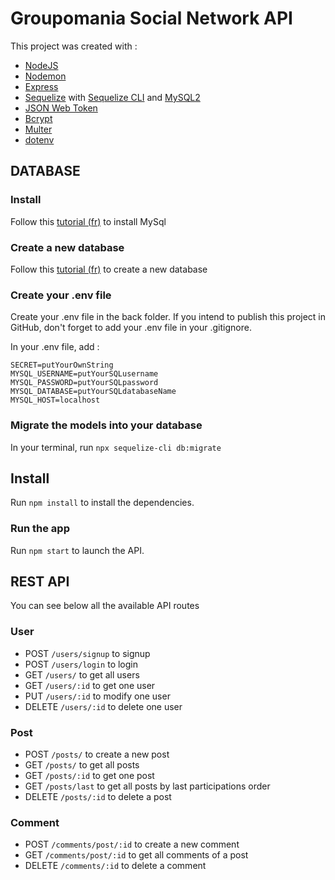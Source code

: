 # Groupomania Social Network API

This project was created with :
- [NodeJS](https://nodejs.org/en/) 
- [Nodemon](https://nodemon.io/)
- [Express](https://github.com/expressjs/express)
- [Sequelize](https://sequelize.org/) with [Sequelize CLI](https://www.npmjs.com/package/sequelize-cli) and [MySQL2](https://www.npmjs.com/package/mysql2)
- [JSON Web Token](https://github.com/joaquimserafim/json-web-token)
- [Bcrypt](https://github.com/kelektiv/node.bcrypt.js)
- [Multer](https://github.com/expressjs/multer)
- [dotenv](https://www.npmjs.com/package/dotenv)

## DATABASE

### Install

Follow this [tutorial (fr)](https://openclassrooms.com/fr/courses/6971126-implementez-vos-bases-de-donnees-relationnelles-avec-sql/7152681-installez-le-sgbd-mysql) to install MySql

### Create a new database

Follow this [tutorial (fr)](https://openclassrooms.com/fr/courses/6971126-implementez-vos-bases-de-donnees-relationnelles-avec-sql/7142232-creez-votre-base-de-donnees-bdd) to create a new database

### Create your .env file

Create your .env file in the back folder. If you intend to publish this project in GitHub, don't forget to add your .env file in your .gitignore.

In your .env file, add :
```
SECRET=putYourOwnString
MYSQL_USERNAME=putYourSQLusername
MYSQL_PASSWORD=putYourSQLpassword
MYSQL_DATABASE=putYourSQLdatabaseName
MYSQL_HOST=localhost
```

### Migrate the models into your database

In your terminal, run `npx sequelize-cli db:migrate`


## Install

Run `npm install` to install the dependencies. 

### Run the app

Run `npm start` to launch the API.

## REST API

You can see below all the available API routes

### User

- POST `/users/signup` to signup
- POST `/users/login` to login
- GET `/users/` to get all users
- GET `/users/:id` to get one user
- PUT `/users/:id` to modify one user
- DELETE `/users/:id` to delete one user

### Post

- POST `/posts/` to create a new post
- GET `/posts/` to get all posts
- GET `/posts/:id` to get one post
- GET `/posts/last` to get all posts by last participations order
- DELETE `/posts/:id` to delete a post

### Comment

- POST `/comments/post/:id` to create a new comment
- GET `/comments/post/:id` to get all comments of a post
- DELETE `/comments/:id` to delete a comment